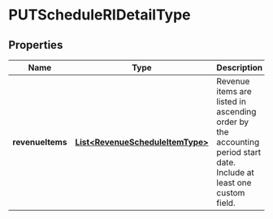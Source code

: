 
# PUTScheduleRIDetailType

## Properties
Name | Type | Description | Notes
------------ | ------------- | ------------- | -------------
**revenueItems** | [**List&lt;RevenueScheduleItemType&gt;**](RevenueScheduleItemType.md) | Revenue items are listed in ascending order by the accounting period start date.  Include at least one custom field.  | 



